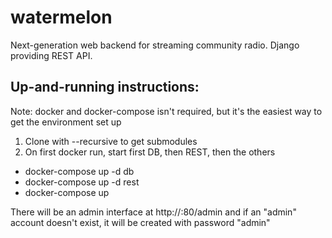 # watermelon
Next-generation web backend for streaming community radio.  Django providing REST API.

## Up-and-running instructions:

Note: docker and docker-compose isn't required, but it's the easiest way to get the environment set up

1. Clone with --recursive to get submodules
2. On first docker run, start first DB, then REST, then the others
 - docker-compose up -d db
 - docker-compose up -d rest
 - docker-compose up

There will be an admin interface at http://<docker-ip>:80/admin and if an "admin" account doesn't exist, it will be created with password "admin"